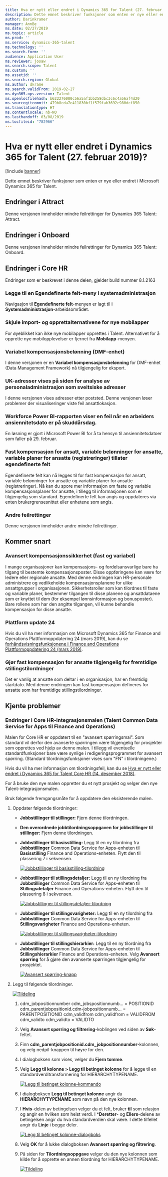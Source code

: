 ```yaml
---
title: Hva er nytt eller endret i Dynamics 365 for Talent (27. februar 2019)?
description: Dette emnet beskriver funksjoner som enten er nye eller endret i Microsoft Dynamics 365 for Talent.
author: Darinkramer
manager: AnnBe
ms.date: 02/27/2019
ms.topic: article
ms.prod: ''
ms.service: dynamics-365-talent
ms.technology: ''
ms.search.form: ''
audience: Application User
ms.reviewer: josaw
ms.search.scope: Talent
ms.custom: ''
ms.assetid: ''
ms.search.region: Global
ms.author: dkrame
ms.search.validFrom: 2019-02-27
ms.dyn365.ops.version: Talent
ms.openlocfilehash: b622276000c56a5af1bb258dbc3c6c4a56af4d20
ms.sourcegitcommit: 479b8cda7e411830bf1f579fab3692c980dcf850
ms.translationtype: HT
ms.contentlocale: nb-NO
ms.lasthandoff: 03/08/2019
ms.locfileid: "782966"
---
```

# <a name="whats-new-or-changed-in-dynamics-365-for-talent-february-27-2019"></a>Hva er nytt eller endret i Dynamics 365 for Talent (27. februar 2019)?

[!include [banner](includes/banner.md)]

Dette emnet beskriver funksjoner som enten er nye eller endret i Microsoft Dynamics 365 for Talent.

## <a name="changes-in-attract"></a>Endringer i Attract

Denne versjonen inneholder mindre feilrettinger for Dynamics 365 Talent: Attract.

## <a name="changes-in-onboard"></a>Endringer i Onboard

Denne versjonen inneholder mindre feilrettinger for Dynamics 365 Talent: Onboard.

## <a name="changes-in-core-hr"></a>Endringer i Core HR

Endringer som er beskrevet i denne delen, gjelder build nummer 8.1.2163

### <a name="add-a-custom-fields-menu-item-to-system-administration"></a>Legge til en Egendefinerte felt-meny i systemadministrasjon

Navigasjon til **Egendefinerte felt**-menyen er lagt til i **Systemadministrasjon**-arbeidsområdet.

### <a name="hide-the-import-and-create-options-for-new-mobile-applications"></a>Skjule import- og opprettalternativene for nye mobilapper

For øyeblikket kan ikke nye mobilapper opprettes i Talent. Alternativet for å opprette nye mobilopplevelser er fjernet fra **Mobilapp**-menyen.

### <a name="variable-compensation-award-dmf-entity"></a>Variabel kompensasjonsbelønning (DMF-enhet)

I denne versjonen er en **Variabel kompensasjonsbelønning** for DMF-enhet (Data Management Framework) nå tilgjengelig for eksport.

### <a name="uk-addresses-appear-in-the-personnel-management-analytics-page-as-swiss-addresses"></a>UK-adresser vises på siden for analyse av personaladministrasjon som sveitsiske adresser

I denne versjonen vises adresser etter poststed. Denne versjonen løser problemer der visualiseringer viste feil ansattlokasjon.

### <a name="the-workforce-power-bi-report-shows-an-error-when-a-workers-seniority-date-is-on-leap-day"></a>Workforce Power BI-rapporten viser en feil når en arbeiders ansiennitetsdato er på skuddårsdag.

En løsning er gjort i Microsoft Power BI for å ta hensyn til ansiennitetsdatoer som faller på 29. februar.

### <a name="employee-fixed-compensation-employee-variable-awards-employee-variable-plans-enrollments-allow-for-custom-fields"></a>Fast kompensasjon for ansatt, variable belønninger for ansatte, variable planer for ansatte (registreringer) tillater egendefinerte felt

Egendefinerte felt kan nå legges til for fast kompensasjon for ansatt, variable belønninger for ansatte og variable planer for ansatte (registreringer). Nå kan du spore mer informasjon om faste og variable kompensasjonsplaner for ansatte, i tillegg til informasjonen som er tilgjengelig som standard. Egendefinerte felt kan angis og oppdateres via enten brukergrensesnittet eller enhetene som angis.

### <a name="other-miscellaneous-bug-fixes"></a>Andre feilrettinger

Denne versjonen inneholder andre mindre feilrettinger.

## <a name="coming-soon"></a>Kommer snart

### <a name="advanced-compensation-security-fixed-and-variable"></a>Avansert kompensasjonssikkerhet (fast og variabel)

I mange organisasjoner kan kompensasjons- og fordelsansvarlige bare ha tilgang til bestemte kompensasjonsposter. Disse oppføringene kan være for ledere eller regionale ansatte. Med denne endringen kan HR-personale administrere og vedlikeholde kompensasjonsplanene for ulike ansattgrupper i organisasjonen. Sikkerhetsroller som kan tilordnes til faste og variable planer, bestemmer tilgangen til disse planene og ansattdataene som er knyttet til dem (for eksempel lønnsinformasjon og bonusposter). Bare rollene som har den angitte tilgangen, vil kunne behandle kompensasjon for disse ansatte.

### <a name="platform-update-24"></a>Plattform update 24

Hvis du vil ha mer informasjon om Microsoft Dynamics 365 for Finance and Operations Plattformoppdatering 24 (mars 2019), kan du se [forhåndsvisningsfunksjonene i Finance and Operations Plattformoppdatering 24 (mars 2019)](https://docs.microsoft.com/dynamics365/unified-operations/fin-and-ops/get-started/whats-new-platform-update-24).

### <a name="make-employee-fixed-compensation-available-for-future-position-assignments"></a>Gjør fast kompensasjon for ansatte tilgjengelig for fremtidige stillingstilordninger

Det er vanlig at ansatte som deltar i en organisasjon, har en fremtidig startdato. Med denne endringen kan fast kompensasjon defineres for ansatte som har fremtidige stillingstilordninger.

## <a name="known-issues"></a>Kjente problemer

### <a name="changes-to-the-core-hr-integration-template-talent-common-data-service-for-apps-to-finance-and-operations"></a>Endringer i Core HR-integrasjonsmalen (Talent Common Data Service for Apps til Finance and Operations)
Malen for Core HR er oppdatert til en "avansert spørringsmal". Som standard vil derfor den avanserte spørringen være tilgjengelig for prosjekter som opprettes ved hjelp av denne malen. I tillegg vil eventuelle standardfunksjoner bare være synlige i redigeringsprogrammet for avansert spørring. (Standard tilordningsfunksjoner vises som "FN" i tilordningene.)

Hvis du vil ha mer informasjon om tilordningsfeil, kan du se [Hva er nytt eller endret i Dynamics 365 for Talent Core HR (14. desember 2018)](https://docs.microsoft.com/dynamics365/unified-operations/talent/whats-new-talent-december-14).

For å bruke den nye malen oppretter du et nytt prosjekt og velger den nye Talent-integrasjonsmalen.

Bruk følgende fremgangsmåte for å oppdatere den eksisterende malen.

1. Oppdater følgende tilordninger:

    - **Jobbstillinger til stillinger:** Fjern denne tilordningen.
    - **Den overordnede jobbtilordningsoppgaven for jobbstillinger til stillinger:** Fjern denne tilordningen.
    - **Jobbstillinger til basisstilling:** Legg til en ny tilordning fra **Jobbstillinger** Common Data Service for Apps-enheten til **Basisstilling** Finance and Operations-enheten. Flytt den til plassering 7 i sekvensen.

        [![Jobbstillinger til basisstilling-tilordning](./media/CDS-Mapping1.png)](./media/CDS-Mapping1.png)

    - **Jobbstillinger til stillingsdetaljer:** Legg til en ny tilordning fra **Jobbstillinger** Common Data Service for Apps-enheten til **Stillingsdetaljer** Finance and Operations-enheten. Flytt den til plassering 8 i sekvensen.

        [![Jobbstillinger til stillingsdetaljer-tilordning](./media/CDS-Mapping2.png)](./media/CDS-Mapping2.png)

    - **Jobbstillinger til stillingsvarigheter:** Legg til en ny tilordning fra **Jobbstillinger** Common Data Service for Apps-enheten til **Stillingsvarigheter** Finance and Operations-enheten.

        [![Jobbstillinger til stillingsvarigheter-tilordning](./media/CDS-Mapping3.png)](./media/CDS-Mapping3.png)

    - **Jobbstillinger til stillingshierarkier:** Legg til en ny tilordning fra **Jobbstillinger** Common Data Service for Apps-enheten til **Stillingshierarkier** Finance and Operations-enheten. Velg **Avansert spørring** for å gjøre den avanserte spørringen tilgjengelig for prosjektet.

       [![Avansert spørring-knapp](./media/CDS-Advanced-Query.png)](./media/CDS-Advanced-Query.png)

2. Legg til følgende tilordninger.
    
    [![Tildeling](./media/CDS-Mapping4.png)](./media/CDS-Mapping4.png)

    1. cdm_jobpositionnumber cdm_jobspositionnumb... = POSITIONID cdm_parentjobpositionid.cdm-jobpositionnumb... = PARENTPOSITIONID cdm_validfrom cdm_validfrom = VALIDFROM cdm_validto cdm_validto = VALIDTO
       
    2. Velg **Avansert spørring og filtrering**-koblingen ved siden av **Søk**-feltet.  

    3. Finn **cdm_parentjobpositionid.cdm_jobpositionnumber**-kolonnen, og velg nedpil-knappen til høyre for den.

    4. I dialogboksen som vises, velger du **Fjern tomme**.

    5. Velg **Legg til kolonne \> Legg til betinget kolonne** for å legge til en standardverditransformering for HIERARCHYTYPENAME.

        [![Legg til betinget kolonne-kommando](./media/Add-column.png)](./media/Add-column.png)

    6. I dialogboksen **Legg til betinget kolonne** angir du **HIERARCHYTYPENAME** som navn på den nye kolonnen.
    7. I **Hvis**-delen av betingelsen velger du et felt, bruker **til** som relasjon og angir en hvilken som helst verdi. I ***Deretter**- og **Ellers**-delene av betingelsen angir du hva standardverdien skal være. I dette tilfellet angir du **Linje** i begge deler.

        [![Legg til betinget kolonne-dialogboks](./media/Add-conditional-column.png)](./media/Add-conditional-column.png)

    8. Velg **OK** for å lukke dialogboksen **Avansert spørring og filtrering**.
    9. På siden for **Tilordningsoppgave** velger du den nye kolonnen som kilde for å opprette en annen tilordning for HIERARCHYTYPENAME.

        [![Tildeling](./media/CDS-Mapping5.png)](./media/CDS-Mapping5.png)
